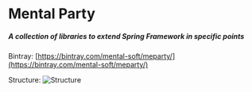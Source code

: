 # Mental Party
##### A collection of libraries to extend Spring Framework in specific points

Bintray: [https://bintray.com/mental-soft/meparty/](https://bintray.com/mental-soft/meparty/)

Structure: 
![Structure](https://raw.githubusercontent.com/mental-party/meparty/master/readme-asset/structure.png "Structure")